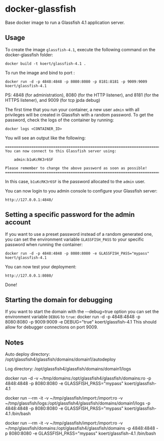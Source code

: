 docker-glassfish
================

Base docker image to run a Glassfish 4.1 application server.

Usage
-----

To create the image `glassfish-4.1`, execute the following command on the docker-glassfish folder:

	docker build -t koert/glassfish-4.1 .

To run the image and bind to port :

	docker run -d -p 4848:4848 -p 8080:8080 -p 8181:8181 -p 9009:9009 koert/glassfish-4.1

PS: 4848 (for administration), 8080 (for the HTTP listener), and 8181 (for the HTTPS listener), and 9009 (for tcp jpda debug)

The first time that you run your container, a new user `admin` with all privileges 
will be created in Glassfish with a random password. To get the password, check the logs
of the container by running:

	docker logs <CONTAINER_ID>

You will see an output like the following:

	========================================================================
	You can now connect to this Glassfish server using:

	    admin:b1uKcRK3r6SF

	Please remember to change the above password as soon as possible!
	========================================================================

In this case, `b1uKcRK3r6SF` is the password allocated to the `admin` user.

You can now login to you admin console to configure your Glassfish server:

	http://127.0.0.1:4848/


Setting a specific password for the admin account
-------------------------------------------------

If you want to use a preset password instead of a random generated one, you can
set the environment variable `GLASSFISH_PASS` to your specific password when running the container:

	docker run -d -p 4848:4848 -p 8080:8080 -e GLASSFISH_PASS="mypass" koert/glassfish-4.1

You can now test your deployment:

	http://127.0.0.1:8080/

Done!

Starting the domain for debugging
---------------------------------

If you want to start the domain with the --debug=true option you can
set the environment variable `DEBUG` to `true`:
	docker run -d -p 4848:4848 -p 8080:8080 -p 9009:9009 -e DEBUG="true" koert/glassfish-4.1
This should allow for debugger connections on port 9009.

Notes
-----
Auto deploy directory:
/opt/glassfish4/glassfish/domains/domain1/autodeploy

Log directory:
/opt/glassfish4/glassfish/domains/domain1/logs


docker run -d -v ~/tmp/domains:/opt/glassfish4/glassfish/domains:ro -p 4848:4848 -p 8080:8080 -e GLASSFISH_PASS="mypass" koert/glassfish-4.1

docker run --rm -it -v ~/tmp/glassfish/import:/import:ro -v ~/tmp/glassfish/logs:/opt/glassfish4/glassfish/domains/domain1/logs -p 4848:4848 -p 8080:8080 -e GLASSFISH_PASS="mypass" koert/glassfish-4.1 /bin/bash

docker run --rm -it -v ~/tmp/glassfish/import:/import:ro -v ~/tmp/glassfish/domains:/opt/glassfish4/glassfish/domains -p 4848:4848 -p 8080:8080 -e GLASSFISH_PASS="mypass" koert/glassfish-4.1 /bin/bash



